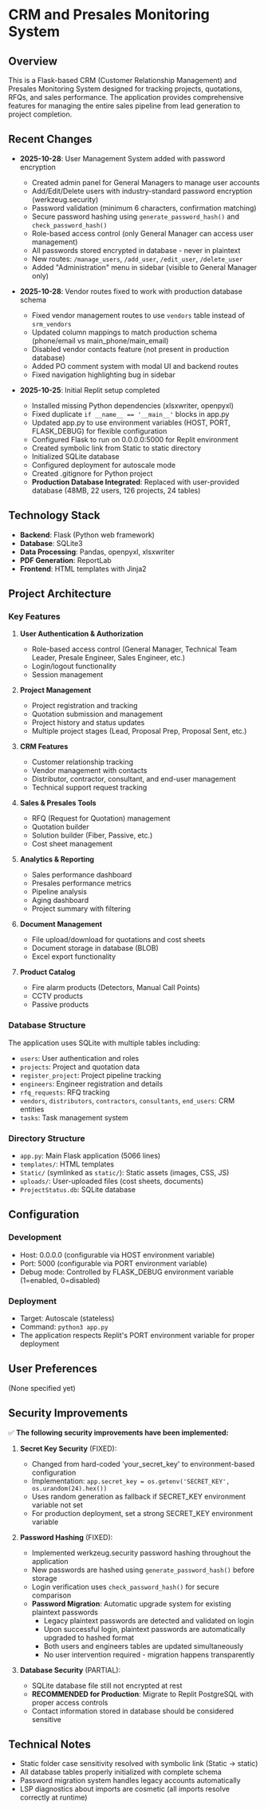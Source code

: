 # CRM and Presales Monitoring System

## Overview
This is a Flask-based CRM (Customer Relationship Management) and Presales Monitoring System designed for tracking projects, quotations, RFQs, and sales performance. The application provides comprehensive features for managing the entire sales pipeline from lead generation to project completion.

## Recent Changes
- **2025-10-28**: User Management System added with password encryption
  - Created admin panel for General Managers to manage user accounts
  - Add/Edit/Delete users with industry-standard password encryption (werkzeug.security)
  - Password validation (minimum 6 characters, confirmation matching)
  - Secure password hashing using `generate_password_hash()` and `check_password_hash()`
  - Role-based access control (only General Manager can access user management)
  - All passwords stored encrypted in database - never in plaintext
  - New routes: `/manage_users`, `/add_user`, `/edit_user`, `/delete_user`
  - Added "Administration" menu in sidebar (visible to General Manager only)
  
- **2025-10-28**: Vendor routes fixed to work with production database schema
  - Fixed vendor management routes to use `vendors` table instead of `srm_vendors`
  - Updated column mappings to match production schema (phone/email vs main_phone/main_email)
  - Disabled vendor contacts feature (not present in production database)
  - Added PO comment system with modal UI and backend routes
  - Fixed navigation highlighting bug in sidebar
  
- **2025-10-25**: Initial Replit setup completed
  - Installed missing Python dependencies (xlsxwriter, openpyxl)
  - Fixed duplicate `if __name__ == '__main__'` blocks in app.py
  - Updated app.py to use environment variables (HOST, PORT, FLASK_DEBUG) for flexible configuration
  - Configured Flask to run on 0.0.0.0:5000 for Replit environment
  - Created symbolic link from Static to static directory
  - Initialized SQLite database
  - Configured deployment for autoscale mode
  - Created .gitignore for Python project
  - **Production Database Integrated**: Replaced with user-provided database (48MB, 22 users, 126 projects, 24 tables)

## Technology Stack
- **Backend**: Flask (Python web framework)
- **Database**: SQLite3
- **Data Processing**: Pandas, openpyxl, xlsxwriter
- **PDF Generation**: ReportLab
- **Frontend**: HTML templates with Jinja2

## Project Architecture

### Key Features
1. **User Authentication & Authorization**
   - Role-based access control (General Manager, Technical Team Leader, Presale Engineer, Sales Engineer, etc.)
   - Login/logout functionality
   - Session management

2. **Project Management**
   - Project registration and tracking
   - Quotation submission and management
   - Project history and status updates
   - Multiple project stages (Lead, Proposal Prep, Proposal Sent, etc.)

3. **CRM Features**
   - Customer relationship tracking
   - Vendor management with contacts
   - Distributor, contractor, consultant, and end-user management
   - Technical support request tracking

4. **Sales & Presales Tools**
   - RFQ (Request for Quotation) management
   - Quotation builder
   - Solution builder (Fiber, Passive, etc.)
   - Cost sheet management

5. **Analytics & Reporting**
   - Sales performance dashboard
   - Presales performance metrics
   - Pipeline analysis
   - Aging dashboard
   - Project summary with filtering

6. **Document Management**
   - File upload/download for quotations and cost sheets
   - Document storage in database (BLOB)
   - Excel export functionality

7. **Product Catalog**
   - Fire alarm products (Detectors, Manual Call Points)
   - CCTV products
   - Passive products

### Database Structure
The application uses SQLite with multiple tables including:
- `users`: User authentication and roles
- `projects`: Project and quotation data
- `register_project`: Project pipeline tracking
- `engineers`: Engineer registration and details
- `rfq_requests`: RFQ tracking
- `vendors`, `distributors`, `contractors`, `consultants`, `end_users`: CRM entities
- `tasks`: Task management system

### Directory Structure
- `app.py`: Main Flask application (5066 lines)
- `templates/`: HTML templates
- `Static/` (symlinked as `static/`): Static assets (images, CSS, JS)
- `uploads/`: User-uploaded files (cost sheets, documents)
- `ProjectStatus.db`: SQLite database

## Configuration

### Development
- Host: 0.0.0.0 (configurable via HOST environment variable)
- Port: 5000 (configurable via PORT environment variable)
- Debug mode: Controlled by FLASK_DEBUG environment variable (1=enabled, 0=disabled)

### Deployment
- Target: Autoscale (stateless)
- Command: `python3 app.py`
- The application respects Replit's PORT environment variable for proper deployment

## User Preferences
(None specified yet)

## Security Improvements

✅ **The following security improvements have been implemented:**

1. **Secret Key Security** (FIXED):
   - Changed from hard-coded 'your_secret_key' to environment-based configuration
   - Implementation: `app.secret_key = os.getenv('SECRET_KEY', os.urandom(24).hex())`
   - Uses random generation as fallback if SECRET_KEY environment variable not set
   - For production deployment, set a strong SECRET_KEY environment variable

2. **Password Hashing** (FIXED):
   - Implemented werkzeug.security password hashing throughout the application
   - New passwords are hashed using `generate_password_hash()` before storage
   - Login verification uses `check_password_hash()` for secure comparison
   - **Password Migration**: Automatic upgrade system for existing plaintext passwords
     - Legacy plaintext passwords are detected and validated on login
     - Upon successful login, plaintext passwords are automatically upgraded to hashed format
     - Both users and engineers tables are updated simultaneously
     - No user intervention required - migration happens transparently

3. **Database Security** (PARTIAL):
   - SQLite database file still not encrypted at rest
   - **RECOMMENDED for Production**: Migrate to Replit PostgreSQL with proper access controls
   - Contact information stored in database should be considered sensitive

## Technical Notes
- Static folder case sensitivity resolved with symbolic link (Static -> static)
- All database tables properly initialized with complete schema
- Password migration system handles legacy accounts automatically
- LSP diagnostics about imports are cosmetic (all imports resolve correctly at runtime)

